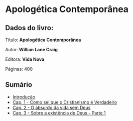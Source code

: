 # Apologética Contemporânea

## Dados do livro:

Título: **Apologética Contemporânea**

Autor: **Willian Lane Craig**

Editora: **Vida Nova**

Páginas: 400

## Sumário

* [Introdução](./introducao.html)
* [Cap. 1 - Como sei que o Cristianismo é Verdadeiro](./chapters/chapter-one.html)
* [Cap. 2 - O absurdo da vida sem Deus](./chapters/chapter-two.html)
* [Cap. 3 - Sobre a existência de Deus - Parte 1](./chapters/chapter-three.html)
